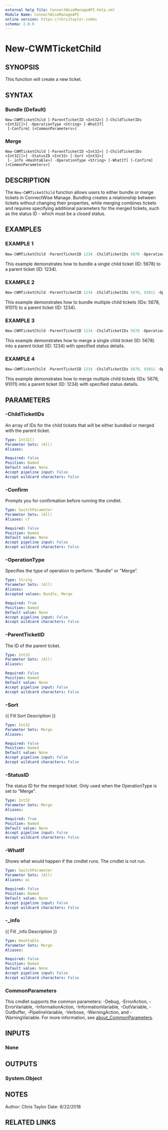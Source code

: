 ```yaml
---
external help file: ConnectWiseManageAPI-help.xml
Module Name: ConnectWiseManageAPI
online version: https://christaylor.codes
schema: 2.0.0
---
```


# New-CWMTicketChild

## SYNOPSIS
This function will create a new ticket.

## SYNTAX

### Bundle (Default)
```
New-CWMTicketChild [-ParentTicketID <Int32>] [-ChildTicketIDs <Int32[]>] -OperationType <String> [-WhatIf]
 [-Confirm] [<CommonParameters>]
```

### Merge
```
New-CWMTicketChild [-ParentTicketID <Int32>] [-ChildTicketIDs <Int32[]>] -StatusID <Int32> [-Sort <Int32>]
 [-_info <Hashtable>] -OperationType <String> [-WhatIf] [-Confirm] [<CommonParameters>]
```

## DESCRIPTION
The `New-CWMTicketChild` function allows users to either bundle or merge tickets in ConnectWise Manage.
Bundling creates a relationship between tickets without changing their properties, while merging combines tickets 
and requires specifying additional parameters for the merged tickets, such as the status ID - which must be a closed status.

## EXAMPLES

### EXAMPLE 1

```powershell
New-CWMTicketChild -ParentTicketID 1234 -ChildTicketIDs 5678 -OperationType Bundle
```

This example demonstrates how to bundle a single child ticket (ID: 5678) to a parent ticket (ID: 1234).

### EXAMPLE 2
```powershell
New-CWMTicketChild -ParentTicketID 1234 -ChildTicketIDs 5678, 91011 -OperationType Bundle
```

This example demonstrates how to bundle multiple child tickets (IDs: 5678, 91011) to a parent ticket (ID: 1234).

### EXAMPLE 3
```powershell
New-CWMTicketChild -ParentTicketID 1234 -ChildTicketIDs 5678 -OperationType Merge -StatusID 1 -StatusName "Closed" -Sort 0 -_info @{ additionalProp1 = "value1"; additionalProp2 = "value2" }
```

This example demonstrates how to merge a single child ticket (ID: 5678) into a parent ticket (ID: 1234) with specified status details.

### EXAMPLE 4
```powershell
New-CWMTicketChild -ParentTicketID 1234 -ChildTicketIDs 5678, 91011 -OperationType Merge -StatusID 1 -StatusName "Closed" -Sort 0 -_info @{ additionalProp1 = "value1"; additionalProp2 = "value2" }
```

This example demonstrates how to merge multiple child tickets (IDs: 5678, 91011) into a parent ticket (ID: 1234) with specified status details.

## PARAMETERS

### -ChildTicketIDs
An array of IDs for the child tickets that will be either bundled or merged with the parent ticket.


```yaml
Type: Int32[]
Parameter Sets: (All)
Aliases:

Required: False
Position: Named
Default value: None
Accept pipeline input: False
Accept wildcard characters: False
```

### -Confirm
Prompts you for confirmation before running the cmdlet.

```yaml
Type: SwitchParameter
Parameter Sets: (All)
Aliases: cf

Required: False
Position: Named
Default value: None
Accept pipeline input: False
Accept wildcard characters: False
```

### -OperationType
Specifies the type of operation to perform: "Bundle" or "Merge".


```yaml
Type: String
Parameter Sets: (All)
Aliases:
Accepted values: Bundle, Merge

Required: True
Position: Named
Default value: None
Accept pipeline input: False
Accept wildcard characters: False
```

### -ParentTicketID
The ID of the parent ticket.

```yaml
Type: Int32
Parameter Sets: (All)
Aliases:

Required: False
Position: Named
Default value: None
Accept pipeline input: False
Accept wildcard characters: False
```

### -Sort
{{ Fill Sort Description }}

```yaml
Type: Int32
Parameter Sets: Merge
Aliases:

Required: False
Position: Named
Default value: None
Accept pipeline input: False
Accept wildcard characters: False
```

### -StatusID
The status ID for the merged ticket. Only used when the OperationType is set to "Merge".

```yaml
Type: Int32
Parameter Sets: Merge
Aliases:

Required: True
Position: Named
Default value: None
Accept pipeline input: False
Accept wildcard characters: False
```

### -WhatIf
Shows what would happen if the cmdlet runs. The cmdlet is not run.

```yaml
Type: SwitchParameter
Parameter Sets: (All)
Aliases: wi

Required: False
Position: Named
Default value: None
Accept pipeline input: False
Accept wildcard characters: False
```

### -_info
{{ Fill _info Description }}

```yaml
Type: Hashtable
Parameter Sets: Merge
Aliases:

Required: False
Position: Named
Default value: None
Accept pipeline input: False
Accept wildcard characters: False
```

### CommonParameters
This cmdlet supports the common parameters: -Debug, -ErrorAction, -ErrorVariable, -InformationAction, -InformationVariable, -OutVariable, -OutBuffer, -PipelineVariable, -Verbose, -WarningAction, and -WarningVariable. For more information, see [about_CommonParameters](http://go.microsoft.com/fwlink/?LinkID=113216).

## INPUTS

### None
## OUTPUTS

### System.Object
## NOTES
Author: Chris Taylor Date: 8/22/2018

## RELATED LINKS
